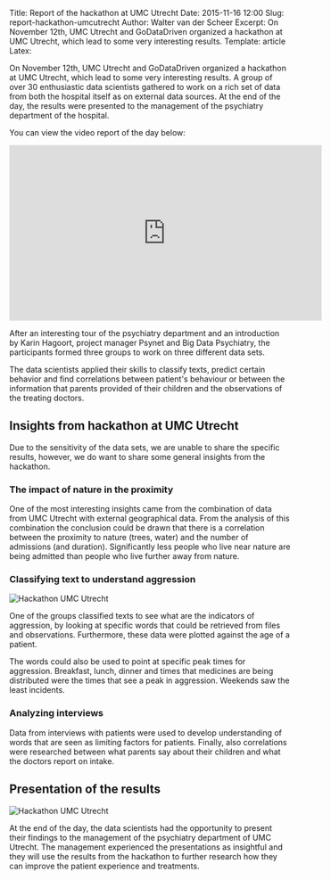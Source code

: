 Title: Report of the hackathon at UMC Utrecht
Date: 2015-11-16 12:00
Slug: report-hackathon-umcutrecht
Author: Walter van der Scheer
Excerpt: On November 12th, UMC Utrecht and GoDataDriven organized a hackathon at UMC Utrecht, which lead to some very interesting results.
Template: article
Latex:

<span class="lead">
On November 12th, UMC Utrecht and GoDataDriven organized a hackathon at UMC Utrecht, which lead to some very interesting results. A group of over 30 enthusiastic data scientists gathered to work on a rich set of data from both the hospital itself as on external data sources. At the end of the day, the results were presented to the management of the psychiatry department of the hospital.
</span>

You can view the video report of the day below:

<iframe width="560px" height="315px" src="https://www.youtube.com/embed/ZtQh-3Lkl6I" frameborder="0" allowfullscreen></iframe>

After an interesting tour of the psychiatry department and an introduction by Karin Hagoort, project manager Psynet and Big Data Psychiatry, the participants formed three groups to work on three different data sets.

The data scientists applied their skills to classify texts, predict certain behavior and find correlations between patient's behaviour or between the information that parents provided of their children and the observations of the treating doctors.

## Insights from hackathon at UMC Utrecht

Due to the sensitivity of the data sets, we are unable to share the specific results, however, we do want to share some general insights from the hackathon.

### The impact of nature in the proximity
One of the most interesting insights came from the combination of data from UMC Utrecht with external geographical data. From the analysis of this combination the conclusion could be drawn that there is a correlation between the proximity to nature (trees, water) and the number of admissions (and duration). Significantly less people who live near nature are being admitted than people who live further away from nature.

### Classifying text to understand aggression
![Hackathon UMC Utrecht](static/images/hackathon-ucmu/hackathon-umcu-gdd-1.png)

One of the groups classified texts to see what are the indicators of aggression, by looking at specific words that could be retrieved from files and observations. Furthermore, these data were plotted against the age of a patient. 

The words could also be used to point at specific peak times for aggression. Breakfast, lunch, dinner and times that medicines are being distributed were the times that see a peak in aggression. Weekends saw the least incidents.

### Analyzing interviews
Data from interviews with patients were used to develop understanding of words that are seen as limiting factors for patients. Finally, also correlations were researched between what parents say about their children and what the doctors report on intake.

## Presentation of the results
![Hackathon UMC Utrecht](static/images/hackathon-umcu/hackathon-umcu-gdd-2.png)

At the end of the day, the data scientists had the opportunity to present their findings to the management of the psychiatry department of UMC Utrecht. The management experienced the presentations as insightful and they will use the results from the hackathon to further research how they can improve the patient experience and treatments.
